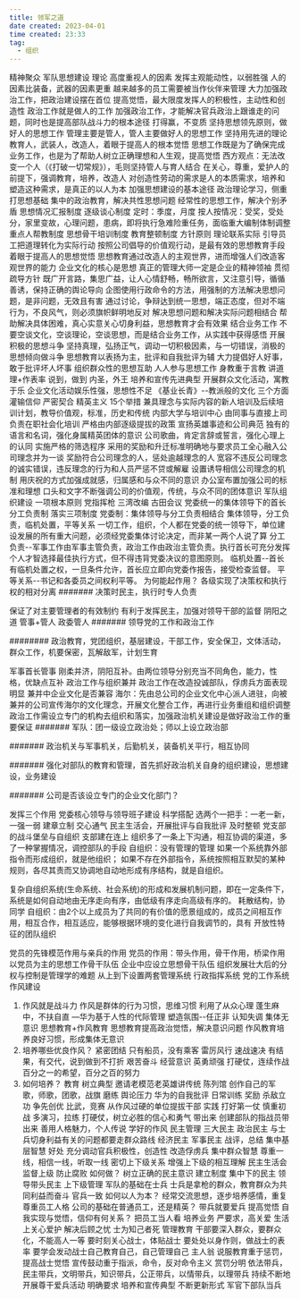 ```yaml
---
title: 领军之道
date created: 2023-04-01
time created: 23:33
tag: 
  - 组织
---
```

精神聚众
军队思想建设
理论
高度重视人的因素
发挥主观能动性，以弱胜强
人的因素比装备，武器的因素更重
越来越多的员工需要被当作伙伴来管理
大力加强政治工作，把政治建设摆在首位
提高觉悟，最大限度发挥人的积极性，主动性和创造性
政治工作就是做人的工作
加强政治工作，才能解决官兵政治上跟谁走的问题，同时也是提高部队战斗力的根本途径
打得赢，不变质
坚持思想领先原则，做好人的思想工作
管理主要是管人，管人主要做好人的思想工作
坚持用先进的理论教育人，武装人，改造人，着眼于提高人的根本觉悟
思想工作既是为了确保完成业务工作，也是为了帮助人树立正确理想和人生观，提高觉悟
西方观点：无法改变一个人（《打破一切常规》），毛则坚持管人与育人结合
在关心，尊重，爱护人的前提下，强调教育，培养，改造人
对创造性劳动的需求是人的本质需求，培养和塑造这种需求，是真正的以人为本
加强思想建设的基本途径
政治理论学习，侧重打思想基础
集中的政治教育，解决共性思想问题
经常性的思想工作，解决个别矛盾
思想情况汇报制度
逐级谈心制度
定时：季度，月度
按人按情况：受奖，受处分，家里变故，心理问题，患病，即将执行急难险重任务，面临重大编制体制调整
重点人帮教制度
思想骨干培训制度
教育整顿制度
方针原则
理论联系实际
引导员工把道理转化为实际行动
按照公司倡导的价值观行动，是最有效的思想教育手段
着眼于提高人的思想觉悟
思想教育通过改造人的主观世界，进而增强人们改造客观世界的能力
企业文化的核心是思想
真正的管理大师一定是企业的精神领袖
贯彻疏导方针
既广开言路，集思广益，让人心情舒畅，畅所欲言，又注意引导，循循善诱，保持正确的舆论导向
企图使用行政命令的方法，用强制的方法解决思想问题，是非问题，无效且有害
通过讨论，争辩达到统一思想，端正态度，但对不端行为，不良风气，则必须旗帜鲜明地反对
解决思想问题和解决实际问题相结合
帮助解决具体困难，真心实意关心切身利益，思想教育才会有效果
结合业务工作
不要空谈文化，空谈理论，空谈思想，而是结合业务工作，从实践中获得感悟
开展积极的思想斗争
坚持真理，弘扬正气，调动一切积极因素，与一切错误，消极的思想倾向做斗争
思想教育以表扬为主，批评和自我批评为辅
大力提倡好人好事，敢于批评坏人坏事
组织群众性的思想互助
人人参与思想工作
身教重于言教
讲道理+作表率
说到，做到
内圣，外王
培养和宣传先进典型
开展群众文化活动，寓教于乐
企业文化活动娱乐性强，思想性不足
《基业长青》--教派般的文化
三个方面
灌输信仰
严密契合
精英主义
15个举措
兼具理念与实际内容的新人培训及后续培训计划，教导价值观，标准，历史和传统
内部大学与培训中心
由同事与直接上司负责在职社会化培训
严格由内部逐级提拔的政策
宣扬英雄事迹和公司典范
独有的语言和名词，强化身属精英团体的意识
公司歌曲，肯定言辞或誓言，强化心理上的认同
实施严格的筛选程序
采用的奖励和升迁标准明确地与要求员工全心融入公司理念并为一谈
奖励符合公司理念的人，惩处逾越理念的人
宽容不违反公司理念的诚实错误，违反理念的行为和人员严惩不贷或解雇
设置诱导相信公司理念的机制
用庆祝的方式加强成就感，归属感和与众不同的意识
办公室布置加强公司的标准和理想
口头和文字不断强调公司的价值观，传统，与众不同的团体意识
军队组织建设
一项根本原则
党指挥枪
三湾改编
古田会议
党委统一的集体领导下的首长分工负责制
落实三项制度
党委制：集体领导与分工负责相结合
集体领导，分工负责，临机处置，平等关系
一切工作，组织，个人都在党委的统一领导下，单位建设发展的所有重大问题，必须经党委集体讨论决定，而非某一两个人说了算
分工负责--军事工作由军事主管负责，政治工作由政治主管负责。执行首长可充分发挥个人才智选择最佳执行方式，但不得违背党委决议的意图原则。
临机处置--首长有临机处置之权，一旦条件允许，首长应立即向党委作报告，接受检查监督。
平等关系--书记和各委员之间权利平等。
为何能起作用？
各级实现了决策权和执行权的相对分离
####### 决策时民主，执行时专人负责

保证了对主要管理者的有效制约
有利于发挥民主，加强对领导干部的监督
阴阳之道
管事+管人
政委管人
####### 领导党的工作和政治工作

######## 政治教育，党团组织，基层建设，干部工作，安全保卫，文体活动，群众工作，机要保密，瓦解敌军，计划生育

军事首长管事
刚柔并济，阴阳互补。由两位领导分别充当不同角色，能力，性格，优缺点互补
政治工作与组织兼并
政治工作在改造投诚部队，俘虏兵方面表现明显
兼并中企业文化是否兼容
海尔：先由总公司的企业文化中心派人进驻，向被兼并的公司宣传海尔的文化理念，开展文化整合工作，再进行业务重组和组织调整
政治工作需设立专门的机构去组织和落实，加强政治机关建设是做好政治工作的重要保证
####### 军队：团一级设立政治处；师以上设立政治部

####### 政治机关与军事机关，后勤机关，装备机关平行，相互协同

####### 强化对部队的教育和管理，首先抓好政治机关自身的组织建设，思想建设，业务建设

####### 公司是否该设立专门的企业文化部门？

发挥三个作用
党委核心领导与领导班子建设
科学搭配
选两个一把手：一老一新，一强一弱
建章立制
交心通气
民主生活会，开展批评与自我批评
及时整顿
党支部的战斗堡垒与自组织
支部建在连上
组织多了一条上下沟通，相互协调的渠道，多了一种掌握情况，调控部队的手段
自组织：没有管理的管理
如果一个系统靠外部指令而形成组织，就是他组织；
如果不存在外部指令，系统按照相互默契的某种规则，各尽其责而又协调地自动地形成有序结构，就是自组织。

复杂自组织系统(生命系统、社会系统)的形成和发展机制问题，即在一定条件下，系统是如何自动地由无序走向有序，由低级有序走向高级有序的。
耗散结构，协同学
自组织：由2个以上成员为了共同的有价值的愿景组成的，成员之间相互作用，相互合作，相互适应，能够根据环境的变化进行自我调节的，具有
开放性特征的团队组织

党员的先锋模范作用与亲兵的作用
党员的作用：带头作用，骨干作用，桥梁作用
以党员为主的思想工作骨干队伍
企业中应设立思想骨干队伍
组织发展壮大后的分权与控制是管理学的难题
从上到下设置两套管理系统
行政指挥系统
党的工作系统
作风建设
1. 作风就是战斗力
作风是群体的行为习惯，思维习惯
利用了从众心理
蓬生麻中，不扶自直 —华为基于人性的代际管理
塑造氛围--任正非
认知失调
集体无意识
思想教育+作风教育
思想教育提高政治觉悟，解决意识问题
作风教育培养良好习惯，形成集体无意识
2. 培养哪些优良作风？
紧密团结
只有船员，没有乘客
雷厉风行
速战速决
有结果，有交代，说到做到不打折
艰苦奋斗
经营意识
英勇顽强
打硬仗，连续作战
百分之一的希望，百分之百的努力
3. 如何培养？
教育
树立典型
邀请老模范老英雄讲传统
陈列馆
创作自己的军歌，师歌，团歌，战旗
磨练
舆论压力
华为的自我批评
日常训练
奖励
杀敌立功
争先创优
比武，竞赛
从作风过硬的单位提拔干部
实践
打好第一仗
慎重初战
多演习，拉练
打硬仗，树立必胜的信心和勇气
带出来
创建部队的指战员带出来
善用人格魅力，个人传说
学好的作风
民主管理
三大民主
政治民主
与士兵切身利益有关的问题都要走群众路线
经济民主
军事民主
战评，总结
集中基层智慧
好处
充分调动官兵积极性，创造性
改造俘虏兵
集中群众智慧
尊重一线，相信一线，听取一线
密切上下级关系
增强上下级的相互理解
民主生活会
监督上级
防止腐败
如何做？
树立正确的民主意识
建立制度
集中下的民主
领导带头民主
上下级管理
军队的基础在士兵
士兵是拿枪的群众，教育群众为共同利益而奋斗
官兵一致
如何以人为本？
经常交流思想，逐步培养感情，重复尊重员工人格
公司的基础在普通员工，还是精英？
带兵就要爱兵
提高觉悟
自我实现与觉悟，信仰有何关系？
把员工当人看
培养业务
严要求，高关爱
生活上关心爱护
解决后顾之忧
士为知己者死
管理教育
干部要深入群众，要群众化，不能高人一等
要时刻关心战士，体贴战士
要处处以身作则，做战士的表率
要学会发动战士自己教育自己，自己管理自己
主人翁
说服教育重于惩罚，提高战士觉悟
宣传鼓动重于指派，命令，反对命令主义
赏罚分明
依法带兵，民主带兵，文明带兵，知识带兵，公正带兵，以情带兵，以理带兵
持续不断地开展尊干爱兵活动
明确要求
培养和宣传典型
不断更新形式
军官下部队当兵